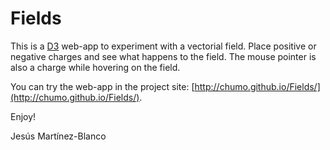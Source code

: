 Fields
======

This is a [D3](http://d3js.org/) web-app to experiment with a vectorial field. Place positive or negative charges and see what happens to the field. The mouse pointer is also a charge while hovering on the field.

You can try the web-app in the project site: [http://chumo.github.io/Fields/](http://chumo.github.io/Fields/).

Enjoy!

Jesús Martínez-Blanco